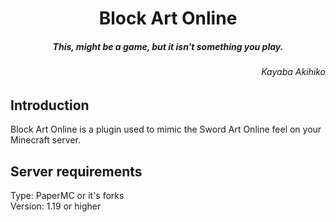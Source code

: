 <h1 align="center">Block Art Online</h1>
<h5 align="center">This, might be a game, but it isn't something you play.</h5>
<h6 align="right">Kayaba Akihiko</h6>

## Introduction

Block Art Online is a plugin used to mimic the Sword Art Online feel on your Minecraft server.

## Server requirements

Type: PaperMC or it's forks <br>
Version: 1.19 or higher